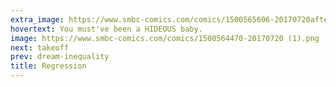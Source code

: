 ```yaml
---
extra_image: https://www.smbc-comics.com/comics/1500565606-20170720after (1).png
hovertext: You must've been a HIDEOUS baby.
image: https://www.smbc-comics.com/comics/1500564470-20170720 (1).png
next: takeoff
prev: dream-inequality
title: Regression
---
```


